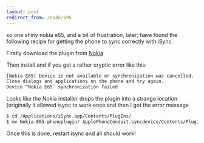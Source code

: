 ```yaml
---
layout: post
redirect_from: /node/595
---
```


so one shiny nokia e65, and a bit of frustration, later; have found the following recipe for getting the phone to sync correctly with iSync.

Firstly download the plugin from [Nokia](http://www.nokia.com/A4299040)

Then install and if you get a rather cryptic error like this:

```bash
[Nokia E65] Device is not available or synchronization was cancelled.
Close dialogs and applications on the phone and try again.
Device “Nokia E65″ synchronization failed
```
Looks like the Nokia installer drops the plugin into a strange location (originally it allowed isync to work once and then I got the error message

```bash
$ cd /Applications/iSync.app/Contents/PlugIns/
$ mv Nokia-E65.phoneplugin/ ApplePhoneConduit.syncdevice/Contents/PlugIns/
```
Once this is done, restart isync and all should work!
